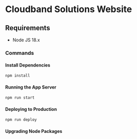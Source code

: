 # Cloudband Solutions Website

## Requirements

* Node JS 18.x

### Commands

#### Install Dependencies

```sh
npm install
```

#### Running the App Server

```sh
npm run start
```

#### Deploying to Production

```sh
npm run deploy
```

#### Upgrading Node Packages

```sh
```
